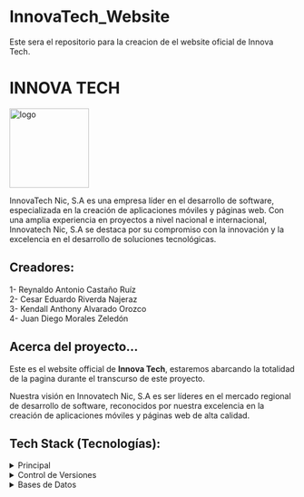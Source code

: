 # InnovaTech_Website
Este sera el repositorio para la creacion de el website oficial de Innova Tech.

# INNOVA TECH

 <img src="archivos/img/InnovaTech 2.2 (1).ico" alt="logo" width="140"  height="auto" />

InnovaTech Nic, S.A es una empresa líder en el desarrollo de software, especializada en la creación de aplicaciones móviles y páginas web. Con una amplia experiencia en proyectos a nivel nacional e internacional, Innovatech Nic, S.A se destaca por su compromiso con la innovación y la excelencia en el desarrollo de soluciones tecnológicas.


## Creadores:

1- Reynaldo Antonio Castaño Ruíz <br/>
2- Cesar Eduardo Riverda Najeraz <br/>
3- Kendall Anthony Alvarado Orozco <br/>
4- Juan Diego Morales Zeledón <br/>


## Acerca del proyecto...

Este es el website official de  <strong>Innova Tech</strong>, estaremos abarcando la totalidad de la pagina durante el transcurso de este proyecto.

Nuestra visión en Innovatech Nic, S.A es ser líderes en el mercado regional de desarrollo de software, reconocidos por nuestra excelencia en la creación de aplicaciones móviles y páginas web de alta calidad.

## Tech Stack (Tecnologías):

<details>
    <summary>Principal</summary>
    <ul class="lista_tecnololgia">
        <li class="lista__item">
        HTML5
        </li>
        <li class="lista__item">
        CSS3
        </li>
        <li class="lista__item">
        JavaScript
        </li>
    </ul>
</details>

<details>
    <summary>Control de Versiones</summary>
    <ul class="lista_tecnololgia">
        <li class="lista__item">
        Git / Github
        </li>
    </ul>
</details>

<details>
    <summary>Bases de Datos</summary>
    <ul class="lista_tecnololgia">
        <li class="lista__item">
        MySQL 
        </li>
    </ul>
</details>